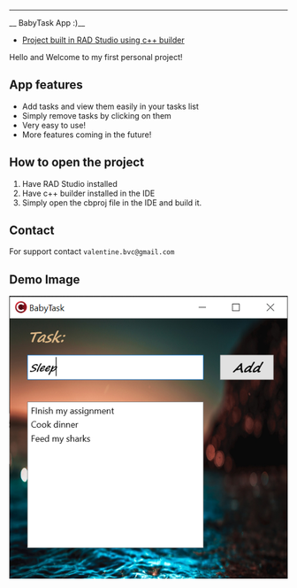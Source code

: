 ---
__ BabyTask App :)__

- [Project built in RAD Studio using c++ builder](https://www.embarcadero.com/products/rad-studio)

Hello and Welcome to my first personal project!



## App features

+ Add tasks and view them easily in your tasks list
+ Simply remove tasks by clicking on them
+ Very easy to use!
+ More features coming in the future!

## How to open the project

1. Have RAD Studio installed
2. Have c++ builder installed in the IDE
3. Simply open the cbproj file in the IDE and build it.


## Contact

For support contact `valentine.bvc@gmail.com`


## Demo Image

![BabyTask](https://github.com/valentine-bvc/BabyTask/blob/main/imgs/Demo.PNG)
